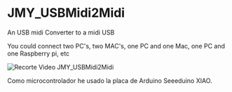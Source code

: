 # JMY_USBMidi2Midi
An USB midi Converter to a midi USB

You could connect two PC's, two MAC's, one PC and one Mac, one PC and one Raspberry pi, etc


![Recorte Video JMY_USBMidi2Midi](https://user-images.githubusercontent.com/32701195/166443576-b42238fa-9c59-44bf-83bc-469823bba53e.JPG)

Como microcontrolador he usado la placa de Arduino Seeeduino XIAO.
